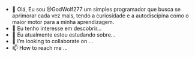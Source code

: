 - 👋 Olá, Eu sou @GodWolf277 um simples programador que busca se aprimorar cada vez mais, tendo a curiosidade e a autodiscipina como o maior motor para a minha aprendizagem.
- 👀 Eu tenho interesse em descobrir...
- 🌱 Eu atualmente estou estudando sobre...
- 💞️ I’m looking to collaborate on ...
- 📫 How to reach me ...

<!---
GodWolf277/GodWolf277 is a ✨ special ✨ repository because its `README.md` (this file) appears on your GitHub profile.
You can click the Preview link to take a look at your changes.
--->
